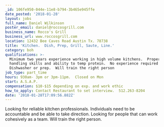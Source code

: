 ```yaml
---
_id: 106fe950-044e-11e8-b794-3b465e945ffe
date_posted: '2018-01-28'
layout: jobs
full_name: Daniel Wilkinson
poster_email: daniel@roccosgrill.com
business_name: Rocco's Grill
business_url: www.roccosgrill.com
location: 12432 Bee Caves Road Austin Tx. 78738
title: 'Kitchen.  Dish, Prep, Grill, Saute, Line.'
category: boh
qualifications: >-
  Minimum two years experience working in high volume kitchens.  Proper knife
  handling skills and ability to temp protein.  No experience required for
  Dishwasher or prep.  Will train the right person
job_type: part_time
hours: 930am- 3pm or 3pm-11pm.  Closed on Mon
start: A.S.A.P.
compensation: $10-$15 depending on exp. and work ethic
how_to_apply: Contact Restaurant to set interview.  512.263-8204
date: '2018-01-28T17:09:56.882Z'
---
```

Looking for reliable kitchen professionals.  Individuals need to be accountable and be able to take direction.  Looking for people that can work cohesively as a team.  Will train the right person.
